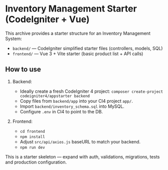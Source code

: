 # Inventory Management Starter (CodeIgniter + Vue)

This archive provides a starter structure for an Inventory Management System:
- `backend/` — CodeIgniter simplified starter files (controllers, models, SQL)
- `frontend/` — Vue 3 + Vite starter (basic product list + API calls)

## How to use

1. Backend:
   - Ideally create a fresh CodeIgniter 4 project: `composer create-project codeigniter4/appstarter backend`
   - Copy files from `backend/app` into your CI4 project `app/`.
   - Import `backend/inventory_schema.sql` into MySQL.
   - Configure `.env` in CI4 to point to the DB.

2. Frontend:
   - `cd frontend`
   - `npm install`
   - Adjust `src/api/axios.js` baseURL to match your backend.
   - `npm run dev`

This is a starter skeleton — expand with auth, validations, migrations, tests and production configuration.
